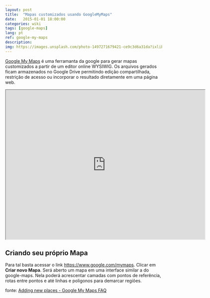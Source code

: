 ```yaml
---
layout: post
title:  "Mapas customizados usando GoogleMyMaps"
date:   2015-01-01 18:00:00
categories: wiki
tags: [google-maps]
lang: pt
ref: google-my-maps
description:
img: https://images.unsplash.com/photo-1497271679421-ce9c3d6a31da?ixlib=rb-0.3.5&s=fb2bf45324ffdbe8780fc90bb813a35e&auto=format&fit=crop&w=1051&q=80
---
```


[Google My Maps](https://en.wikipedia.org/wiki/Google_My_Maps) é uma ferramanta da google para gerar mapas customizados a partir de um editor online WYSIWIG. Os arquivos gerados ficam armazenados no Google Drive permitindo edição compartilhada, restrição de acesso ou incorporar o resultado diretamente em uma página web.

<iframe src="https://www.google.com/maps/d/embed?mid=11tCiLa42FId7GMtg-4UkEoAI9QozTVFD" width="640" height="480"></iframe>

## Criando seu próprio Mapa
Para tal basta acessar o link <https://www.google.com/mymaps>. Clicar em **Criar novo Mapa**. Será aberto um mapa em uma interface similar a do google-maps. Nela poderá acrescentar camadas com pontos de referência, rotas entre pontos e até linhas e poligonos para demarcar regiões.

fonte:  [Adding new places - Google My Maps FAQ](https://support.google.com/mymaps/answer/3024925?visit_id=636719478523334530-3518479808&p=lite_addplaces&rd=1)
